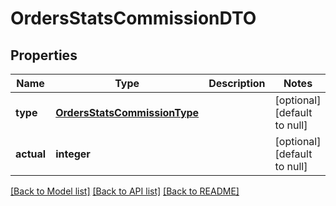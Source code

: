 # OrdersStatsCommissionDTO

## Properties
Name | Type | Description | Notes
------------ | ------------- | ------------- | -------------
**type** | [**OrdersStatsCommissionType**](OrdersStatsCommissionType.md) |  | [optional] [default to null]
**actual** | **integer** |  | [optional] [default to null]

[[Back to Model list]](../README.md#documentation-for-models) [[Back to API list]](../README.md#documentation-for-api-endpoints) [[Back to README]](../README.md)


